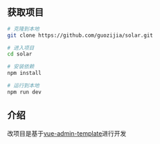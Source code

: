 ## 获取项目

```bash
# 克隆到本地
git clone https://github.com/guozijia/solar.git

# 进入项目
cd solar

# 安装依赖
npm install

# 运行到本地
npm run dev
```

## 介绍
改项目是基于[vue-admin-template](https://github.com/PanJiaChen/vue-admin-template)进行开发




